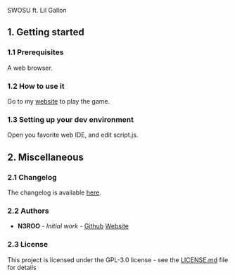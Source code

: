 SWOSU ft. Lil Gallon

## 1. Getting started
### 1.1 Prerequisites
A web browser.

### 1.2 How to use it
Go to my [website](https://n3roo.github.io/projects/yahtzee.html#content) to play the game.

### 1.3 Setting up your dev environment
Open you favorite web IDE, and edit script.js.

## 2. Miscellaneous
### 2.1 Changelog
The changelog is available [here](CHANGELOG.md).

### 2.2 Authors
- **N3ROO** - *Initial work* - [Github](https://github.com/N3ROO) [Website](https://n3roo.github.io/)

### 2.3 License
This project is licensed under the GPL-3.0 license - see the [LICENSE.md](<urltolicense>) file for details
